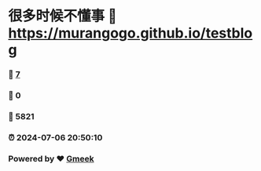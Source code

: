 # 很多时候不懂事 :link: https://murangogo.github.io/testblog 
### :page_facing_up: [7](https://murangogo.github.io/testblog/tag.html) 
### :speech_balloon: 0 
### :hibiscus: 5821 
### :alarm_clock: 2024-07-06 20:50:10 
### Powered by :heart: [Gmeek](https://github.com/Meekdai/Gmeek)
